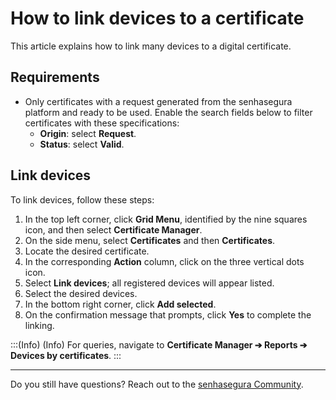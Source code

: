 # How to link devices to a certificate

This article explains how to link many devices to a digital certificate.

## Requirements

* Only certificates with a request generated from the senhasegura platform and ready to be used. Enable the search fields below to filter certificates with these specifications:
    * **Origin**: select **Request**. 
    * **Status**: select **Valid**.

## Link devices
To link devices, follow these steps:

1. In the top left corner, click **Grid Menu**, identified by the nine squares icon, and then select **Certificate Manager**.
2. On the side menu, select **Certificates** and then **Certificates**.
3. Locate the desired certificate.
4. In the corresponding **Action** column, click on the three vertical dots icon.
5. Select **Link devices**; all registered devices will appear listed.
7. Select the desired devices.
8. In the bottom right corner, click **Add selected**. 
9. On the confirmation message that prompts, click **Yes** to complete the linking.

:::(Info) (Info)
For queries, navigate to **Certificate Manager ➔ Reports ➔ Devices by certificates**.
:::
***
Do you still have questions? Reach out to the [senhasegura Community](https://community.senhasegura.io/).
